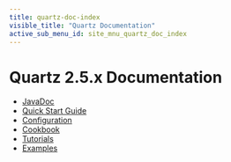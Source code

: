 ```yaml
---
title: quartz-doc-index
visible_title: "Quartz Documentation"
active_sub_menu_id: site_mnu_quartz_doc_index
---
```

# Quartz 2.5.x Documentation

* <a href="/api/2.5.x/index.html">JavaDoc</a>
* <a href="quick-start.html">Quick Start Guide</a>
* <a href="configuration/">Configuration</a>
* <a href="cookbook/">Cookbook</a>
* <a href="tutorials/">Tutorials</a>
* <a href="examples/">Examples</a>
